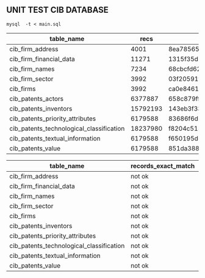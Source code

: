 
## UNIT TEST CIB DATABASE

    mysql  -t < main.sql

|table_name|recs|columns_md5|indexes_md5|data_types_md5|proportion_records|
|----------|----|-----------|-----------|--------------|------------------|
|cib_firm_address|4001|8ea78565413f1a67f2d15b25057f4121|b780b3cdf7af019d6ded12f1e26be708|e252275835dabd23d355b646e4f59545|1.00225|
|cib_firm_financial_data|11271|1315f35d7c8dbb7629183b6843070fd3|ad2b188f33daec91db650c77a74bb07d|e252275835dabd23d355b646e4f59545|2.8234|
|cib_firm_names|7234|68cbcfd62f2d20788435c77789e6939e|47acfe4164232128fb9fcacc6661426a|e252275835dabd23d355b646e4f59545|1.81212|
|cib_firm_sector|3992|03f20591fdce1cbd48df67d53b092805|62fea4099b6fdac6c565763adb8aece4|e252275835dabd23d355b646e4f59545|1|
|cib_firms|3992|ca0e84618b5f9a615b5b09b2fdf232f9|5195709aa091ff80c92d64e14857158b|0f8e66026c1a947967e1cc9fa9f58b8c|1|
|cib_patents_actors|6377887|658c879ffb4f3c340dd9e3392f8c3aeb|a65a79a1d1c81e98a1b9cb74afe51b7f|ae961e2ecf7b6697b3b7017b2d0aac27|1|
|cib_patents_inventors|15792193|143eb3f337a46ecf6360158b82ccd526|e8171b46af83b62d6508d170c949f19a|e6a95f5461b715256d09987643e0cbb8|2.47609|
|cib_patents_priority_attributes|6179588|83686f6d931c5f4bf8d6f9bacb648cd9|ff917ddc69fd216f2037b9f1b85f4f60|46771313e0ca9e407fd08aacc1527d9a|0.968908|
|cib_patents_technological_classification|18237980|f8204c5158b4af26fa9da20b5906c696|b89743327bfc09b30444ad1fc5df9cb8|a1d302a4c2f8c7d62f296ffbc01b31e2|2.85956|
|cib_patents_textual_information|6179588|f650195dd258f5e55f30c25d81148bf4|3e40b2438346c17a5387310d14157d75|46771313e0ca9e407fd08aacc1527d9a|0.968908|
|cib_patents_value|6179588|851da38865ff8a8716aae1220d8193eb|7d50aaaa76a705e2b28de5e49d009d38|3ae829ee705d7ba61f487ea1fdd874a3|0.968908|


|table_name|records_exact_match|columns_match|data_type_match|indexes_match|consistency|
|----------|-------------------|-------------|---------------|-------------|-----------|
|cib_firm_address|not ok|ok|ok|ok|ok|
|cib_firm_financial_data|not ok|ok|ok|ok|ok|
|cib_firm_names|not ok|ok|ok|ok|ok|
|cib_firm_sector|not ok|ok|ok|ok|ok|
|cib_firms|not ok|ok|ok|ok|ok|
|cib_patents_inventors|not ok|ok|ok|ok|ok|
|cib_patents_priority_attributes|not ok|ok|ok|ok|ok|
|cib_patents_technological_classification|not ok|ok|ok|ok|ok|
|cib_patents_textual_information|not ok|ok|ok|ok|ok|
|cib_patents_value|not ok|ok|ok|ok|ok|    

